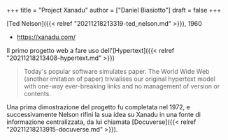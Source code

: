 +++
title = "Project Xanadu"
author = ["Daniel Biasiotto"]
draft = false
+++

[Ted Nelson]({{< relref "20211218213319-ted_nelson.md" >}}), 1960

-   <https://xanadu.com/>

Il primo progetto web a fare uso dell'[Hypertext]({{< relref "20211218213408-hypertext.md" >}})

> Today's popular software simulates paper. The World Wide Web (another imitation of paper) trivialises our original hypertext model with one-way ever-breaking links and no management of version or contents.

Una prima dimostrazione del progetto fu completata nel 1972, e successivamente Nelson rifini la sua idea su Xanadu in una fonte di informazione centralizzata, da lui chiamata [Docuverse]({{< relref "20211218213915-docuverse.md" >}}).
